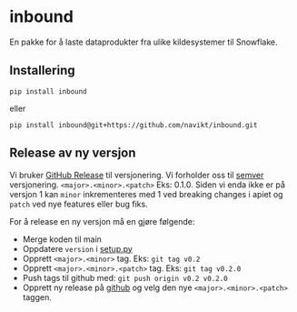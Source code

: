 # inbound
En pakke for å laste dataprodukter fra ulike kildesystemer til Snowflake.

## Installering

```shell
pip install inbound
```

eller

```shell
pip install inbound@git+https://github.com/navikt/inbound.git
```

## Release av ny versjon

Vi bruker [GitHub Release](https://docs.github.com/en/repositories/releasing-projects-on-github/managing-releases-in-a-repository) til versjonering. Vi forholder oss til [semver](https://semver.org) versjonering. `<major>.<minor>.<patch>` Eks: 0.1.0. Siden vi enda ikke er på versjon 1 kan `minor` inkrementeres med 1 ved breaking changes i apiet og `patch` ved nye features eller bug fiks.

For å release en ny versjon må en gjøre følgende:
* Merge koden til main
* Oppdatere `version` i [setup.py](setup.py)
* Opprett `<major>.<minor>` tag. Eks: `git tag v0.2`
* Opprett `<major>.<minor>.<patch>` tag. Eks: `git tag v0.2.0`
* Push tags til github med: `git push origin v0.2 v0.2.0`
* Opprett ny release på [github](https://docs.github.com/en/repositories/releasing-projects-on-github/managing-releases-in-a-repository) og velg den nye `<major>.<minor>.<patch>` taggen.
